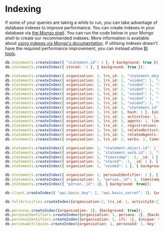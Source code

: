 ---
---

# Indexing
If some of your queries are taking a while to run, you can take advantage of database indexes to improve performance. You can create indexes in your database via [the Mongo shell](https://docs.mongodb.com/manual/mongo/). You can run the code below in your Mongo shell to create our recommended indexes. More information is available about [using indexes via Mongo's documentation](https://docs.mongodb.com/manual/indexes/). If utilising indexes doesn't have the required performance improvement, you can instead utilise [BI tools](../guides-retrieving).

```js
db.statements.createIndex({ "statement.id": 1 }, { background: true });
db.statements.createIndex({ stored: -1 }, { background: true });

db.statements.createIndex({ organisation: 1, lrs_id: 1, "statement.object.id": 1, "statement.object.objectType": 1 }, { background: true });
db.statements.createIndex({ organisation: 1, lrs_id: 1, "voided": 1, "statement.verb.id": 1, "statement.object.objectType": 1 }, { background: true });
db.statements.createIndex({ organisation: 1, lrs_id: 1, "voided": 1, "statement.verb.id": 1, "statement.object.id" }, { background: true });
db.statements.createIndex({ organisation: 1, lrs_id: 1, "voided": 1, "statement.actor.mbox": 1 }, { background: true });
db.statements.createIndex({ organisation: 1, lrs_id: 1, "voided": 1, "statement.actor.account.name": 1, "statement.actor.account.homePage": 1 }, { background: true });
db.statements.createIndex({ organisation: 1, lrs_id: 1, "voided": 1, "timestamp": -1, _id: -1 }, { background: true });
db.statements.createIndex({ organisation: 1, lrs_id: 1, "voided": 1, "stored": -1, _id: -1 }, { background: true });
db.statements.createIndex({ organisation: 1, lrs_id: 1, "statement.id": 1 }, { background: true });
db.statements.createIndex({ organisation: 1, lrs_id: 1, hash: 1 }, {unique: true, background: true});
db.statements.createIndex({ organisation: 1, lrs_id: 1, activities: 1, timestamp: -1}, {background: true});
db.statements.createIndex({ organisation: 1, lrs_id: 1, agents: 1, timestamp: -1}, {background: true});
db.statements.createIndex({ organisation: 1, lrs_id: 1, registrations: 1, timestamp: -1}, {background: true});
db.statements.createIndex({ organisation: 1, lrs_id: 1, relatedActivities: 1, timestamp: -1}, {background: true});
db.statements.createIndex({ organisation: 1, lrs_id: 1, relatedAgents: 1, timestamp: -1}, {background: true});
db.statements.createIndex({ organisation: 1, lrs_id: 1, verbs: 1, timestamp: -1}, {background: true});

db.statements.createIndex({ organisation: 1, "statement.object.id": 1 }, { background: true });
db.statements.createIndex({ organisation: 1, "statement.verb.id": 1, "statement.object.id" }, { background: true });
db.statements.createIndex({ organisation: 1, "timestamp": -1, _id: 1 }, { background: true });
db.statements.createIndex({ organisation: 1, "stored": -1, _id: 1 }, { background: true });
db.statements.createIndex({ organisation: 1, "voided": 1 }, { background: true });

db.statements.createIndex({ organisation: 1, personaIdentifier: 1 }, { background: true });
db.statements.createIndex({ organisation: 1, "person._id": 1, timestamp: -1 }, { background: true });
db.statements.createIndex({ "person._id": 1}, { background: true});

db.client.createIndex({ "api.basic_key": 1, "api.basic_secret": 1}, {unique: true, background: true});

db.fullActivities.createIndex({organisation:1, lrs_id: 1, activityId:1}, {unique: true, background:true});

db.personas.createIndex({organisation: 1}, {background: true});
db.personaIdentifiers.createIndex({organisation: 1, persona: 1}, {background: true});
db.personaIdentifiers.createIndex({organisation: 1, ifi: 1}, {unique: true, background: true});
db.personaAttributes.createIndex({organisation: 1, personaId: 1, key: 1}, {background: true});
```
